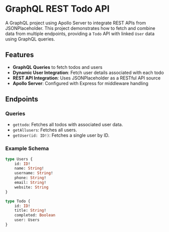 # GraphQL REST Todo API

A GraphQL project using Apollo Server to integrate REST APIs from JSONPlaceholder. This project demonstrates how to fetch and combine data from multiple endpoints, providing a `Todo` API with linked `User` data using GraphQL queries.

## Features
- **GraphQL Queries** to fetch todos and users
- **Dynamic User Integration**: Fetch user details associated with each todo
- **REST API Integration**: Uses JSONPlaceholder as a RESTful API source
- **Apollo Server**: Configured with Express for middleware handling

## Endpoints
### Queries
- `gettodo`: Fetches all todos with associated user data.
- `getAllusers`: Fetches all users.
- `getUser(id: ID!)`: Fetches a single user by ID.

### Example Schema
```graphql
type Users {
    id: ID!
    name: String!
    username: String!
    phone: String!
    email: String!
    website: String
}

type Todo {
    id: ID!
    title: String!
    completed: Boolean
    user: Users
}
